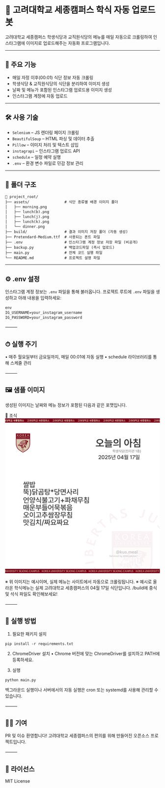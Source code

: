# 📅 고려대학교 세종캠퍼스 학식 자동 업로드 봇

고려대학교 세종캠퍼스 학생식당과 교직원식당의 메뉴를 매일 자동으로 크롤링하여 인스타그램에 이미지로 업로드해주는 자동화 프로그램입니다.

---

## 📌 주요 기능

- 매일 자정 이후(00:01) 식단 정보 자동 크롤링
- 학생식당 & 교직원식당의 식단을 분리하여 이미지 생성
- 날짜 및 메뉴가 포함된 인스타그램 업로드용 이미지 생성
- 인스타그램 계정에 자동 업로드

---

## 🛠 사용 기술

- `Selenium` – JS 렌더링 페이지 크롤링
- `BeautifulSoup` – HTML 파싱 및 데이터 추출
- `Pillow` – 이미지 처리 및 텍스트 삽입
- `instagrapi` – 인스타그램 업로드 API
- `schedule` – 일정 예약 실행
- `.env` – 환경 변수 파일로 민감 정보 관리

---

## 📂 폴더 구조

```
📁 project_root/
├── assets/                # 식단 종류별 배경 이미지 폴더
│   ├── morning.png
│   ├── lunch(b).png
│   ├── lunch(j).png
│   ├── lunch(k).png
│   └── dinner.png
├── build/                 # 결과 이미지 저장 폴더 (자동 생성)
├── Pretendard-Medium.ttf  # 사용되는 폰트 파일
├── .env                   # 인스타그램 계정 정보 저장 파일 (비공개)
├── backup.py              # 백업코드파일 (즉시 업로드)
├── main.py                # 전체 코드 실행 파일
└── README.md              # 프로젝트 설명 파일
```

---

## ⚙️ .env 설정

인스타그램 계정 정보는 `.env` 파일을 통해 불러옵니다. 프로젝트 루트에 `.env` 파일을 생성하고 아래 내용을 입력하세요:

```
env
IG_USERNAME=your_instagram_username
IG_PASSWORD=your_instagram_password
```


⸻

## ⏱ 실행 주기
•	매주 월요일부터 금요일까지, 매일 00:01에 자동 실행
•	schedule 라이브러리를 통해 스케줄 관리

⸻

## 🖼 샘플 이미지

생성된 이미지는 날짜와 메뉴 정보가 포함된 다음과 같은 포맷입니다.

📌 조식
![image](build/student_조식.png)

※ 위 이미지는 예시이며, 실제 메뉴는 사이트에서 자동으로 크롤링됩니다.
※ 예시로 올라온 학식메뉴는 실제 고려대학교 세종캠퍼스의 04월 17일 식단입니다. /build에 중식 및 석식 파일도 확인해보세요!

⸻

## 🧪 실행 방법

1. 필요한 패키지 설치

```
pip install -r requirements.txt
```

2. ChromeDriver 설치
	•	Chrome 버전에 맞는 ChromeDriver를 설치하고 PATH에 등록하세요.

3. 실행

```
python main.py
```

백그라운드 실행이나 서버에서의 자동 실행은 cron 또는 systemd를 사용해 관리할 수 있습니다.

⸻

## 🙋‍♂️ 기여

PR 및 이슈 환영합니다!
고려대학교 세종캠퍼스의 편의를 위해 만들어진 오픈소스 프로젝트입니다.

⸻

## 📄 라이선스

MIT License
